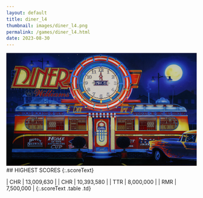 ```yaml
---
layout: default
title: diner_l4
thumbnail: images/diner_l4.png
permalink: /games/diner_l4.html
date: 2023-08-30
---
```


<img src="../images/diner_l4.png" class="gameThumbnail img-fluid mx-auto align-middle">
## HIGHEST SCORES
{:.scoreText}

| CHR | 13,009,630 | 
| CHR | 10,393,580 | 
| TTR | 8,000,000 | 
| RMR | 7,500,000 | 
{:.scoreText .table .td}
